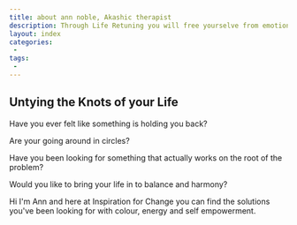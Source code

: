 ```yaml
---
title: about ann noble, Akashic therapist
description: Through Life Retuning you will free yourselve from emotionally painfull memories, swithch off reoccuring unwanted thoughts and release yourselve from fear.
layout: index
categories:
 -
tags:
 -
---
```


## Untying the Knots of your Life

Have you ever felt like something is holding you back?

Are your going around in circles?

Have you been looking for something that actually works on the root of the problem?

Would you like to bring your life in to balance and harmony?

Hi I'm Ann and here at Inspiration for Change you can find the solutions you've been looking for with colour, energy and self empowerment.

